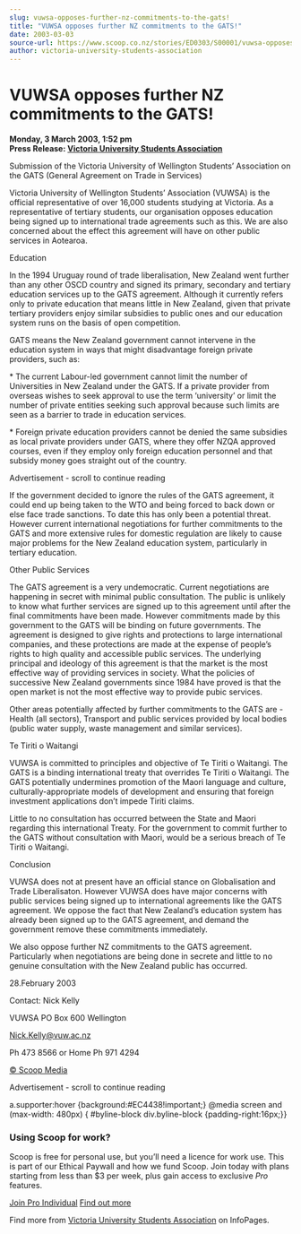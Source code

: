 ```yaml
---
slug: vuwsa-opposes-further-nz-commitments-to-the-gats!
title: "VUWSA opposes further NZ commitments to the GATS!"
date: 2003-03-03
source-url: https://www.scoop.co.nz/stories/ED0303/S00001/vuwsa-opposes-further-nz-commitments-to-the-gats.htm
author: victoria-university-students-association
---
```

VUWSA opposes further NZ commitments to the GATS!
=================================================

**Monday, 3 March 2003, 1:52 pm**  
**Press Release: [Victoria University Students Association](https://info.scoop.co.nz/Victoria_University_Students_Association)**

  
Submission of the Victoria University of Wellington Students’ Association on the GATS (General Agreement on Trade in Services)

Victoria University of Wellington Students’ Association (VUWSA) is the official representative of over 16,000 students studying at Victoria. As a representative of tertiary students, our organisation opposes education being signed up to international trade agreements such as this. We are also concerned about the effect this agreement will have on other public services in Aotearoa.

Education

In the 1994 Uruguay round of trade liberalisation, New Zealand went further than any other OSCD country and signed its primary, secondary and tertiary education services up to the GATS agreement. Although it currently refers only to private education that means little in New Zealand, given that private tertiary providers enjoy similar subsidies to public ones and our education system runs on the basis of open competition.

GATS means the New Zealand government cannot intervene in the education system in ways that might disadvantage foreign private providers, such as:

\* The current Labour-led government cannot limit the number of Universities in New Zealand under the GATS. If a private provider from overseas wishes to seek approval to use the term ‘university’ or limit the number of private entities seeking such approval because such limits are seen as a barrier to trade in education services.

\* Foreign private education providers cannot be denied the same subsidies as local private providers under GATS, where they offer NZQA approved courses, even if they employ only foreign education personnel and that subsidy money goes straight out of the country.

Advertisement - scroll to continue reading





If the government decided to ignore the rules of the GATS agreement, it could end up being taken to the WTO and being forced to back down or else face trade sanctions. To date this has only been a potential threat. However current international negotiations for further commitments to the GATS and more extensive rules for domestic regulation are likely to cause major problems for the New Zealand education system, particularly in tertiary education.

Other Public Services

The GATS agreement is a very undemocratic. Current negotiations are happening in secret with minimal public consultation. The public is unlikely to know what further services are signed up to this agreement until after the final commitments have been made. However commitments made by this government to the GATS will be binding on future governments. The agreement is designed to give rights and protections to large international companies, and these protections are made at the expense of people’s rights to high quality and accessible public services. The underlying principal and ideology of this agreement is that the market is the most effective way of providing services in society. What the policies of successive New Zealand governments since 1984 have proved is that the open market is not the most effective way to provide pubic services.

Other areas potentially affected by further commitments to the GATS are - Health (all sectors), Transport and public services provided by local bodies (public water supply, waste management and similar services).

Te Tiriti o Waitangi

VUWSA is committed to principles and objective of Te Tiriti o Waitangi. The GATS is a binding international treaty that overrides Te Tiriti o Waitangi. The GATS potentially undermines promotion of the Maori language and culture, culturally-appropriate models of development and ensuring that foreign investment applications don’t impede Tiriti claims.

Little to no consultation has occurred between the State and Maori regarding this international Treaty. For the government to commit further to the GATS without consultation with Maori, would be a serious breach of Te Tiriti o Waitangi.

Conclusion

VUWSA does not at present have an official stance on Globalisation and Trade Liberalisaton. However VUWSA does have major concerns with public services being signed up to international agreements like the GATS agreement. We oppose the fact that New Zealand’s education system has already been signed up to the GATS agreement, and demand the government remove these commitments immediately.

We also oppose further NZ commitments to the GATS agreement. Particularly when negotiations are being done in secrete and little to no genuine consultation with the New Zealand public has occurred.

28.February 2003

Contact: Nick Kelly

VUWSA PO Box 600 Wellington

Nick.Kelly@vuw.ac.nz

Ph 473 8566 or Home Ph 971 4294

  

[© Scoop Media](http://www.scoop.co.nz/about/terms.html)  

Advertisement - scroll to continue reading



a.supporter:hover {background:#EC4438!important;} @media screen and (max-width: 480px) { #byline-block div.byline-block {padding-right:16px;}}

### Using Scoop for work?

Scoop is free for personal use, but you’ll need a licence for work use. This is part of our Ethical Paywall and how we fund Scoop. Join today with plans starting from less than $3 per week, plus gain access to exclusive _Pro_ features.  
  
[Join Pro Individual](https://pro.scoop.co.nz/Individual/?from=ProIn24) [Find out more](https://pro.scoop.co.nz/using-scoop-for-work/?from=ProIn24)

Find more from [Victoria University Students Association](https://info.scoop.co.nz/Victoria_University_Students_Association) on InfoPages.